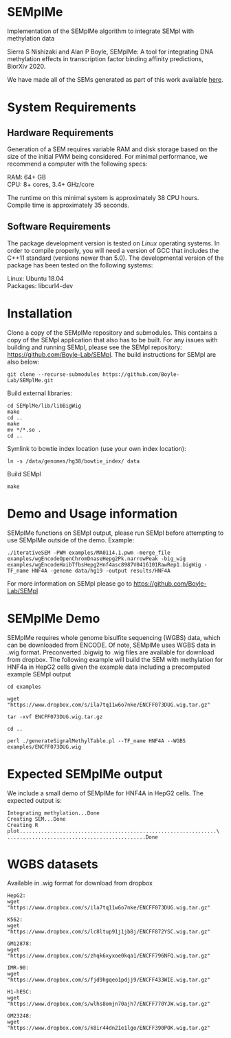 # SEMplMe
Implementation of the SEMplMe algorithm to integrate SEMpl with methylation data

Sierra S Nishizaki and Alan P Boyle, SEMplMe: A tool for integrating DNA methylation effects in transcription factor binding affinity predictions, BiorXiv 2020.

We have made all of the SEMs generated as part of this work available [here](SEMs/).

# System Requirements

## Hardware Requirements
Generation of a SEM requires variable RAM and disk storage based on the size of the initial PWM being considered. For minimal performance, we recommend a computer with the following specs:

RAM: 64+ GB  
CPU: 8+ cores, 3.4+ GHz/core

The runtime on this minimal system is approximately 38 CPU hours. Compile time is approximately 35 seconds.

## Software Requirements

The package development version is tested on *Linux* operating systems. In order to compile properly, you will need a version of GCC that includes the C++11 standard (versions newer than 5.0). The developmental version of the package has been tested on the following systems:

Linux: Ubuntu 18.04  
Packages: libcurl4-dev


# Installation
Clone a copy of the SEMplMe repository and submodules. This contains a copy of the SEMpl application that also has to be built. For any issues with building and running SEMpl, please see the SEMpl repository: https://github.com/Boyle-Lab/SEMpl. The build instructions for SEMpl are also below:

```
git clone --recurse-submodules https://github.com/Boyle-Lab/SEMplMe.git
```

Build external libraries:
```
cd SEMplMe/lib/libBigWig
make
cd ..
make
mv */*.so .
cd ..
```

Symlink to bowtie index location (use your own index location):
```
ln -s /data/genomes/hg38/bowtie_index/ data
```

Build SEMpl
```
make
```
 
# Demo and Usage information
SEMplMe functions on SEMpl output, please run SEMpl before attempting to use SEMplMe outside of the demo. Example:

```
./iterativeSEM -PWM examples/MA0114.1.pwm -merge_file examples/wgEncodeOpenChromDnaseHepg2Pk.narrowPeak -big_wig examples/wgEncodeHaibTfbsHepg2Hnf4asc8987V0416101RawRep1.bigWig -TF_name HNF4A -genome data/hg19 -output results/HNF4A
```

For more information on SEMpl please go to  https://github.com/Boyle-Lab/SEMpl


# SEMplMe Demo 
SEMplMe requires whole genome bisulfite sequencing (WGBS) data, which can be downloaded from ENCODE. Of note, SEMplMe uses WGBS data in .wig format. Preconverted .bigwig to .wig files are available for download from dropbox. The following example will build the SEM with methylation for HNF4a in HepG2 cells given the example data including a precomputed example SEMpl output
```
cd examples

wget "https://www.dropbox.com/s/ila7tq11w6o7nke/ENCFF073DUG.wig.tar.gz"

tar -xvf ENCFF073DUG.wig.tar.gz

cd ..

perl ./generateSignalMethylTable.pl --TF_name HNF4A --WGBS examples/ENCFF073DUG.wig
```

# Expected SEMplMe output

We include a small demo of SEMplMe for HNF4A in HepG2 cells. The expected output is:
```
Integrating methylation...Done
Creating SEM...Done
Creating R plot................................................................\
.............................................Done
```

# WGBS datasets

Available in .wig format for download from dropbox
```
HepG2:
wget "https://www.dropbox.com/s/ila7tq11w6o7nke/ENCFF073DUG.wig.tar.gz"

K562:
wget "https://www.dropbox.com/s/lc8ltup91j1jb8j/ENCFF872YSC.wig.tar.gz"

GM12878:
wget "https://www.dropbox.com/s/zhqk6xyxoe0kqa1/ENCFF796NFQ.wig.tar.gz"

IMR-90:
wget "https://www.dropbox.com/s/fjd9hgqeo1pdjj9/ENCFF433WIE.wig.tar.gz"

H1-hESC:
wget "https://www.dropbox.com/s/wlhs8omjn70ajh7/ENCFF770YJW.wig.tar.gz"

GM23248:
wget "https://www.dropbox.com/s/k8ir44dn21e1lgo/ENCFF390POK.wig.tar.gz"

```
